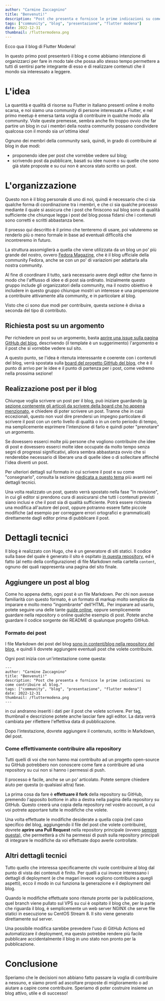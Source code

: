 ```yaml
---
author: "Carmine Zaccagnino"
title: "Benvenuti!"
description: "Post che presenta e fornisce le prime indicazioni su come contribuire al blog."
tags: ["community", "blog", "presentazione", "flutter modena"]
date: 2022-12-31
thumbnail: /fluttermodena.png
---
```


Ecco qua il blog di Flutter Modena!

In questo primo post presenterò il blog e come abbiamo intenzione di organizzarci per fare in modo tale che possa allo stesso tempo permettere a tutti di sentirsi parte integrante di esso e di realizzare contenuti che il mondo sia interessato a leggere.

# L'idea

La quantità e qualità di risorse su Flutter in italiano presenti online è molto scarsa, e noi siamo una community di persone interessate a Flutter, e nel primo meetup è emersa tanta voglia di contribuire in qualche modo alla community. Viste queste premesse, sembra anche fin troppo ovvio che far partire un blog in cui i membri della nostra community possano condividere qualcosa con il mondo sia un'ottima idea!

Ognuno dei membri della community sarà, quindi, in grado di contribuire al blog in due modi:

* proponendo idee per post che vorrebbe vedere sul blog;
* scrivendo post da pubblicare, basati su idee nuove o su quelle che sono già state proposte e su cui non è ancora stato scritto un post.

# L'organizzazione

Questo non è il blog personale di uno di noi, quindi è necessario che ci sia qualche forma di coordinazione tra i membri, e che ci sia qualche processo mediante il quale si assicura che i post che finiscono sul blog sono di qualità sufficiente che chiunque legga i post del blog possa fidarsi che i contenuti sono corretti e scritti abbastanza bene.

Il proesso qui descritto è il primo che tenteremo di usare, poi valuteremo se renderlo più o meno formale in base ad eventuali difficoltà che incontreremo in futuro.

La struttura assomiglierà a quella che viene utilizzata da un blog un po' più grande del nostro, ovvero [Fedora Magazine](https://fedoramagazine.org/), che è il blog ufficiale della community Fedora, anche se con un po' di variazioni per adattarla alla nostra community.

Al fine di coordinare il tutto, sarà necessario avere degli editor che fanno in modo che l'afflusso di idee e di post sia ordinato. Inizialmente questo gruppo include gli organizzatori della community, ma il nostro obiettivo è includere in questo gruppo chiunque mostri un interesse e una propensione a contribuire attivamente alla community, e in particolare al blog.

Visto che ci sono due modi per contribuire, questa sezione è divisa a seconda del tipo di contributo.

## Richiesta post su un argomento

Per richiedere un post su un argomento, basta [aprire una issue sulla pagina GitHub del blog](https://github.com/FlutterModena/blog/issues), descrivendo (il template è un suggerimento) l'argomento e il post che si vorrebbe vedere sul sito.

A questo punto, se l'idea è ritenuta interessante e coerente con i contenuti del blog, verrà spostata sulla [board del progetto GitHub del blog](https://github.com/orgs/FlutterModena/projects/1), che è il punto di arrivo per le idee e il punto di partenza per i post, come vedremo nella prossima sezione!

## Realizzazione post per il blog

Chiunque voglia scrivere un post per il blog, può iniziare guardando [la sezione contenente gli articoli da scrivere della board che ho appena menzionato](https://github.com/orgs/FlutterModena/projects/1), e chiedere di poter scrivere un post. Tranne che in casi eccezionali, questo non vuol dire prendersi un impegno particolare di scrivere il post con un certo livello di qualità o in un certo periodo di tempo, ma semplicemente esprimere l'intenzione di farlo e quindi poter "prenotare" un argomento.

Se dovessero esserci molte più persone che vogliono contribuire che idee di post e dovessero esserci molte idee occupate da molto tempo senza segni di progressi significativi, allora sembra abbastanza ovvio che si renderebbe necessario di liberare una di quelle idee o di sollecitare affinché l'idea diventi un post.

Per ulteriori dettagli sul formato in cui scrivere il post e su come "consegnarlo", consulta la sezione [dedicata a questo tema](#aggiungere-un-post-al-blog) più avanti nei dettagli tecnici.

Una volta realizzato un post, questo verrà spostato nella fase "In revisione", in cui gli editor si prendono cura di assicurarsi che tutti i contenuti previsti siano inclusi e che il post sia di qualità sufficiente. Potrà essere richiesta una modifica all'autore del post, oppure potranno essere fatte piccole modifiche (ad esempio per correggere errori ortografici e grammaticali) direttamente dagli editor prima di pubblicare il post.

# Dettagli tecnici

Il blog è realizzato con Hugo, che è un generatore di siti statici. Il codice sulla base del quale è generato il sito è ospitato [in questa repository](https://github.com/FlutterModena/blog), ed è fatto (al netto della configurazione) di file Markdown nella cartella `content`, ognuno dei quali rappresenta una pagina del sito finale.

## Aggiungere un post al blog

Come ho appena detto, ogni post è un file Markdown. Per chi non avesse familiarità con questo formato, è un formato di markup molto semplice da imparare e molto meno "ingombrante" dell'HTML. Per imparare ad usarlo, potete seguire una delle tante [guide online](https://www.markdownguide.org/tools/hugo/), oppure semplicemente guardare nella repository o online qualche esempio di post. Potete anche guardare il codice sorgente dei README di qualunque progetto GitHub.

### Formato dei post

I file Markdown dei post del blog [sono in content/blog nella repository del blog](https://github.com/FlutterModena/blog/tree/main/content/blog), e quindi lì dovrete aggiungere eventuali post che volete contribuire.

Ogni post inizia con un'intestazione come questa:

```
---
author: "Carmine Zaccagnino"
title: "Benvenuti!"
description: "Post che presenta e fornisce le prime indicazioni su come contribuire al blog."
tags: ["community", "blog", "presentazione", "flutter modena"]
date: 2022-12-31
thumbnail: /fluttermodena.png
---
```

in cui andranno inseriti i dati per il post che volete scrivere. Per tag, thumbnail e descrizione potete anche lasciar fare agli editor. La data verrà cambiata per riflettere l'effettiva data di pubblicazione.

Dopo l'intestazione, dovrete aggiungere il contenuto, scritto in Markdown, del post.

### Come effettivamente contribuire alla repository

Tutti quelli di voi che non hanno mai contribuito ad un progetto open-source su GitHub potrebbero non conoscere come fare a contribuire ad una repository su cui non si hanno i permessi di push.

Il processo è facile, anche se un po' articolato. Potete sempre chiedere aiuto per questa (o qualsiasi altra) fase.

La prima cosa da fare è **effettuare il fork** della repository su GitHub, premendo l'apposito bottone in alto a destra nella pagina della repository su GitHub. Questo creerà una copia della repository nel vostro account, a cui voi potrete apportare tutte le modifiche che volete.

Una volta effettuate le modifiche desiderate a quella copia (nel caso specifico del blog, aggiungendo il file del post che volete contribuire), dovrete **aprire una Pull Request** nella repository principale (ovvero [sempre questa](https://github.com/FlutterModena/blog)), che permetterà a chi ha permessi di push sulla repository principali di integrare le modifiche da voi effettuate dopo averle controllate.

## Altri dettagli tecnici

Tutto quello che interessa specificamente chi vuole contribuire al blog dal punto di vista dei contenuti è finito. Per quelli a cui invece interessano i dettagli di deployment (e che magari invece vogliono contribuire a quegli aspetti), ecco il modo in cui funziona la generazione e il deployment del blog.

Quando le modifiche effettuate sono ritenute pronte per la pubblicazione, quel branch viene pullato sul VPS su cui è ospitato il blog che, per la parte che riguarda il blog, è semplicemente un web server NGINX che serve file statici  in esecuzione su CentOS Stream 8. Il sito viene generato direttamente sul server.

Una possibile modifica sarebbe prevedere l'uso di GitHub Actions ed automatizzare il deployment, ma questo potrebbe rendere più facile pubblicare accidentalmente il blog in uno stato non pronto per la pubblicazione.

# Conclusione

Speriamo che le decisioni non abbiano fatto passare la voglia di contribuire a nessuno, e siamo pronti ad ascoltare proposte di miglioramento o ad aiutare a capire come contribuire. Speriamo di poter costruire insieme un blog attivo, utile e di successo!
